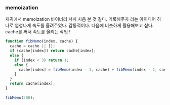 ### memoization 


재귀에서 memoization 바이너리 서치 처음 본 것 같다. 
기록해주자 라는 아이디어 하나로 엄청나게 속도를 올려주었다. 
감동적이다. 다음에 비슷하게 활용해보고 싶다. cache를 써서 속도를 올리는 작업 ! 

```js
function fibMemo(index, cache) {
  cache = cache || [];
  if (cache[index]) return cache[index];
  else {
    if (index < 3) return 1;
    else {
      cache[index] = fibMemo(index - 1, cache) + fibMemo(index - 2, cache);
    }
  }
  return cache[index];
}
 
fibMemo(500);


```